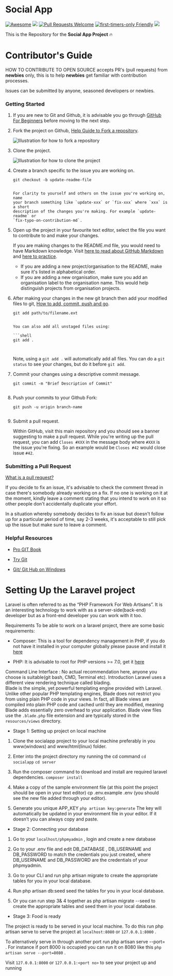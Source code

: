 
# Social App

[![Awesome](https://cdn.rawgit.com/sindresorhus/awesome/d7305f38d29fed78fa85652e3a63e154dd8e8829/media/badge.svg)](https://github.com/sindresorhus/awesome) ![](https://img.shields.io/badge/HNG-StrikeWork-brightgreen.svg)
[![Pull Requests Welcome](https://img.shields.io/badge/PRs-welcome-red.svg?style=flat)](http://makeapullrequest.com)
[![first-timers-only Friendly](https://img.shields.io/badge/first--timers--only-friendly-purple.svg)](http://www.firsttimersonly.com/)
![](https://img.shields.io/badge/Social-App-blue.svg)

This is the Repository for the **Social App Project** :fire: <br>

# Contributor's Guide

HOW TO CONTRIBUTE TO OPEN SOURCE accepts PR's (pull requests) from **newbies**
only, this is to help **newbies** get familiar with contribution processes.

Issues can be submitted by anyone, seasoned developers or newbies.

### Getting Started

1.  If you are new to Git and Github, it is advisable you go through
    [GitHub For Beginners](http://readwrite.com/2013/09/30/understanding-github-a-journey-for-beginners-part-1/)
    before moving to the next step.

2.  Fork the project on Github,
    [Help Guide to Fork a repository](https://help.github.com/articles/fork-a-repo/).

    ![Illustration for how to fork a repository](https://hisham.hm/img/posts/github-fork.png)

3.  Clone the project.

    ![Illustration for how to clone the project](https://services.github.com/on-demand/images/gifs/github-desktop/clone-repository-locally.gif)

4.  Create a branch specific to the issue you are working on.

    ```shell
    git checkout -b update-readme-file
    ```


    ```

    For clarity to yourself and others on the issue you're working on, name
    your branch something like `update-xxx` or `fix-xxx` where `xxx` is a short
    description of the changes you're making. For example `update-readme` or
    `fix-typo-on-contribution-md`.

5.  Open up the project in your favourite text editor, select the file you want
    to contribute to and make your changes.

    If you are making changes to the README.md file, you would need to have
    Markdown knowledge. Visit
    [here to read about GitHub Markdown](https://guides.github.com/features/mastering-markdown/)
    and
    [here to practice](http://www.markdowntutorial.com/).

    - If you are adding a new project/organisation to the README, make sure
      it's listed in alphabetical order.
    - If you are adding a new organisation, make sure you add an organisation
      label to the organisation name. This would help distinguish projects
      from organisation projects.

6.  After making your changes in the new git branch then add your modified
    files to git,
    [How to add, commit, push and go](http://readwrite.com/2013/10/02/github-for-beginners-part-2/).

    ```shell
    git add path/to/filename.ext
    ```


    ```

    You can also add all unstaged files using:

    ```shell
    git add .



    ```

    Note, using a `git add .` will automatically add all files. You can do a
    `git status` to see your changes, but do it before `git add`.

7.  Commit your changes using a descriptive commit message.

    ```shell
    git commit -m "Brief Description of Commit"
    ```


    ```

8.  Push your commits to your Github Fork:

    ```shell
    git push -u origin branch-name
    ```


    ```

9.  Submit a pull request.

    Within GitHub, visit this main repository and you should see a banner
    suggesting to make a pull request. While you're writing up the pull
    request, you can add `Closes #XXX` in the message body where `#XXX` is the
    issue you're fixing. So an example would be `Closes #42` would close issue
    `#42`.

### Submitting a Pull Request

[What is a pull request?](https://yangsu.github.io/pull-request-tutorial/)

If you decide to fix an issue, it's advisable to check the comment thread in
case there's somebody already working on a fix. If no one is working on it at
the moment, kindly leave a comment stating that you intend to work on it so
other people don't accidentally duplicate your effort.

In a situation whereby somebody decides to fix an issue but doesn't follow up
for a particular period of time, say 2-3 weeks, it's acceptable to still pick
up the issue but make sure to leave a comment.

### Helpful Resources

- [Pro GIT Book](https://git-scm.com/book/en/v2)

- [Try Git](https://try.github.io/)

- [Git/ Git Hub on Windows](https://www.youtube.com/watch?v=J_Clau1bYco)



# Setting Up the Laravel project
Laravel is often referred to as the “PHP Framework For Web Artisans”. It is an interesting technology to work with as a server-side(back-end) developer but as a front-end developer you can work with it too.

Requirements
To be able to work on a laravel project, there are some basic requirements:

* Composer: This is a tool for dependency management in PHP, if you do not have it installed in your computer globally please pause and install it [here](https://getcomposer.org/download/)

* PHP: It is advisable to root for PHP versions >= 7.0, get it [here](http://php.net/downloads.php)

Command Line Interface : No actual recommendation here, anyone you choose is suitable(git bash, CMD, Terminal etc).
Introduction
Laravel uses a different view rendering technique called blading.<br>
Blade is the simple, yet powerful templating engine provided with Laravel. Unlike other popular PHP templating engines, Blade does not restrict you from using plain PHP code in your views. In fact, all Blade views are compiled into plain PHP code and cached until they are modified, meaning Blade adds essentially zero overhead to your application. Blade view files use the  ``.blade.php`` file extension and are typically stored in the ``resources/views`` directory.

* Stage 1: Setting up project on local machine

1.  Clone the socialapp project to your local machine preferably in you www(windows) and www/html(linux) folder.

2. Enter into the project directory my running the cd command
 ``cd socialapp``
 ``cd server``

3. Run the composer command to download and install are required laravel dependencies.
 ``composer install``

4. Make a copy of the sample environment file (at this point the project should be open in your text editor)
 cp .env.example .env
(you should see the new file added through your editor).

5. Generate you unique APP_KEY 
 ``php artisan key:generate``
The key will automatically be updated in your environment file in your editor. If it doesn’t you can always copy and paste.

* Stage 2: Connecting your database

1.  Go to your ``localhost/phpmyadmin`` , login and create a new database

2. Go to your .env file and edit DB_DATABASE , DB_USERNAME and DB_PASSWORD to match the credentials you just created, where DB_USERNAME and DB_PASSWORD are the credentials of your phpmyadmin.

3. Go to your CLI and run php artisan migrate to create the appropriate tables for you in your local database.

4. Run php artisan db:seed seed the tables for you in your local database.

5. Or you can run step 3& 4 together as php artisan migrate --seed to create the appropriate tables and seed them in your local database.

* Stage 3: Food is ready

The project is ready to be served in your local machine. To do this run php artisan serve to serve the project at ``localhost:8080`` or ``127.0.0.1:8000`` .

To alternatively serve in through another port run php artisan serve --port=<port no> . For instance if port 8000 is occupied you can run it on 8080 like this ``php artisan serve --port=8080`` .

Visit ``127.0.0.1:8000`` or ``127.0.0.1:<port no>`` to see your project up and running

